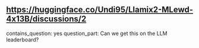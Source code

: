 ## https://huggingface.co/Undi95/Llamix2-MLewd-4x13B/discussions/2

contains_question: yes
question_part: Can we get this on the LLM leaderboard?